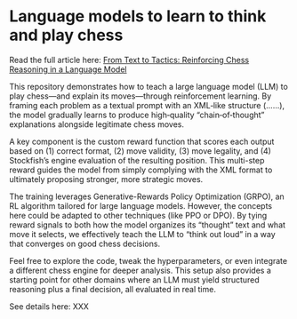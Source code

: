 # Language models to learn to think and play chess
Read the full article here: [From Text to Tactics: Reinforcing Chess Reasoning in a Language Model](https://www.linkedin.com/pulse/text-tactics-reinforcing-chess-reasoning-language-model-reza-bonyadi-s8eqf)

This repository demonstrates how to teach a large language model (LLM) to play chess—and explain its moves—through reinforcement learning. By framing each problem as a textual prompt with an XML‐like structure (<reasoning>...</reasoning><answer>...</answer>), the model gradually learns to produce high‐quality “chain‐of‐thought” explanations alongside legitimate chess moves.

A key component is the custom reward function that scores each output based on (1) correct format, (2) move validity, (3) move legality, and (4) Stockfish’s engine evaluation of the resulting position. This multi-step reward guides the model from simply complying with the XML format to ultimately proposing stronger, more strategic moves.

The training leverages Generative-Rewards Policy Optimization (GRPO), an RL algorithm tailored for large language models. However, the concepts here could be adapted to other techniques (like PPO or DPO). By tying reward signals to both how the model organizes its “thought” text and what move it selects, we effectively teach the LLM to “think out loud” in a way that converges on good chess decisions.

Feel free to explore the code, tweak the hyperparameters, or even integrate a different chess engine for deeper analysis. This setup also provides a starting point for other domains where an LLM must yield structured reasoning plus a final decision, all evaluated in real time.

See details here: XXX
